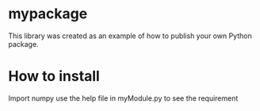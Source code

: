 # mypackage
This library was created as an example of how to publish your own Python package.

# How to install
Import numpy
use the help file in myModule.py to see the requirement